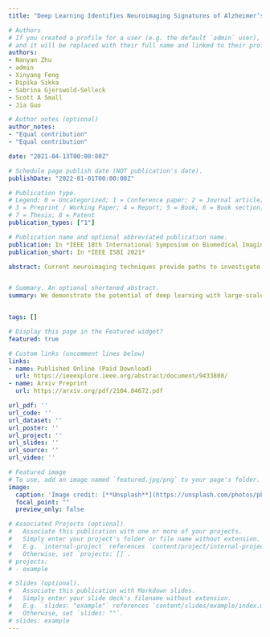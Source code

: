 ```yaml
---
title: "Deep Learning Identifies Neuroimaging Signatures of Alzheimer’s Disease Using Structural and Synthesized Functional MRI Data"

# Authors
# If you created a profile for a user (e.g. the default `admin` user), write the username (folder name) here 
# and it will be replaced with their full name and linked to their profile.
authors:
- Nanyan Zhu
- admin
- Xinyang Feng
- Dipika Sikka
- Sabrina Gjerswold-Selleck
- Scott A Small
- Jia Guo

# Author notes (optional)
author_notes:
- "Equal contribution"
- "Equal contribution"

date: "2021-04-13T00:00:00Z"

# Schedule page publish date (NOT publication's date).
publishDate: "2022-01-01T00:00:00Z"

# Publication type.
# Legend: 0 = Uncategorized; 1 = Conference paper; 2 = Journal article;
# 3 = Preprint / Working Paper; 4 = Report; 5 = Book; 6 = Book section;
# 7 = Thesis; 8 = Patent
publication_types: ["1"]

# Publication name and optional abbreviated publication name.
publication: In *IEEE 18th International Symposium on Biomedical Imaging (ISBI)*
publication_short: In *IEEE ISBI 2021*

abstract: Current neuroimaging techniques provide paths to investigate the structure and function of the brain in vivo and have made great advances in understanding Alzheimer's disease (AD). However, the group-level analyses prevalently used for investigation and understanding of the disease are not applicable for diagnosis of individuals. More recently, deep learning, which can efficiently analyze large-scale complex patterns in 3D brain images, has helped pave the way for computer-aided individual diagnosis by providing accurate and automated disease classification. Great progress has been made for classifying AD with deep learning models developed upon increasingly available structural MRI data. The lack of scale-matched functional neuroimaging data prevents such models from being further improved by observing functional changes in pathophysiology. Here we propose a potential solution by first learning a structural-to-functional transformation in brain MRI, and further synthesizing spatially matched functional images from large-scale structural scans. We evaluated our approach by building computational models to discriminate patients with AD from healthy normal subjects and demonstrated a performance boost after combining the structural and synthesized functional brain images into the same model. Furthermore, our regional analyses identified the temporal lobe to be the most predictive structural region and the parieto-occipital lobe to be the most predictive functional-region of our model, which are both in concordance with previous group-level neuroimaging findings. Together, we demonstrate the potential of deep learning with large-scale structural and synthesized functional MRI to impact AD classification and to identify AD's neuroimaging signatures.


# Summary. An optional shortened abstract.
summary: We demonstrate the potential of deep learning with large-scale structural and synthesized functional MRI to impact Alzheimer's Disease (AD) classification and to identify AD's neuroimaging signatures.


tags: []

# Display this page in the Featured widget?
featured: true

# Custom links (uncomment lines below)
links:
- name: Published Online (Paid Download)
  url: https://ieeexplore.ieee.org/abstract/document/9433808/
- name: Arxiv Preprint
  url: https://arxiv.org/pdf/2104.04672.pdf

url_pdf: ''
url_code: ''
url_dataset: ''
url_poster: ''
url_project: ''
url_slides: ''
url_source: ''
url_video: ''

# Featured image
# To use, add an image named `featured.jpg/png` to your page's folder. 
image:
  caption: 'Image credit: [**Unsplash**](https://unsplash.com/photos/pLCdAaMFLTE)'
  focal_point: ""
  preview_only: false

# Associated Projects (optional).
#   Associate this publication with one or more of your projects.
#   Simply enter your project's folder or file name without extension.
#   E.g. `internal-project` references `content/project/internal-project/index.md`.
#   Otherwise, set `projects: []`.
# projects:
# - example

# Slides (optional).
#   Associate this publication with Markdown slides.
#   Simply enter your slide deck's filename without extension.
#   E.g. `slides: "example"` references `content/slides/example/index.md`.
#   Otherwise, set `slides: ""`.
# slides: example
---
```


<!-- {{% callout note %}}
Click the *Cite* button above to demo the feature to enable visitors to import publication metadata into their reference management software.
{{% /callout %}}

{{% callout note %}}
Create your slides in Markdown - click the *Slides* button to check out the example.
{{% /callout %}} -->

<!-- Supplementary notes can be added here, including [code, math, and images](https://wowchemy.com/docs/writing-markdown-latex/). -->

